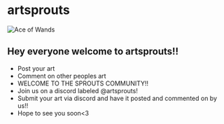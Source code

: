 # artsprouts

![Ace of Wands](https://cdn.shopify.com/s/files/1/1325/0879/files/1-ace-of-wands-rider-waite-tarot_large.jpg)

## Hey everyone welcome to artsprouts!!
* Post your art
* Comment on other peoples art
* WELCOME TO THE SPROUTS COMMUNITY!!
* Join us on a discord labeled @artsprouts!
* Submit your art via discord and have it posted and commented on by us!!
* Hope to see you soon<3
